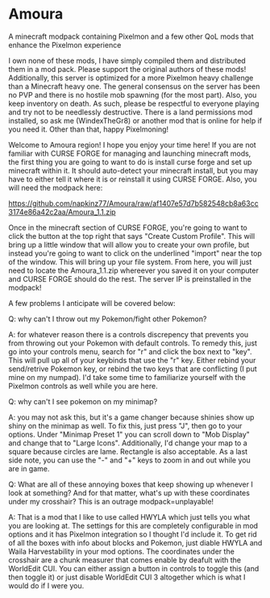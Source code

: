 # Amoura
A minecraft modpack containing Pixelmon and a few other QoL mods that enhance the Pixelmon experience

I own none of these mods, I have simply compiled them and distributed them in a mod pack. Please support the original authors of these mods! Additionally, this server is optimized for a more Pixelmon heavy challenge than a Minecraft heavy one. The general consensus on the server has been no PVP and there is no hostile mob spawning (for the most part). Also, you keep inventory on death. As such, please be respectful to everyone playing and try not to be needlessly destructive. There is a land permissions mod installed, so ask me (WindexTheGr8) or another mod that is online for help if you need it. Other than that, happy Pixelmoning!

Welcome to Amoura region! I hope you enjoy your time here! If you are not familiar with CURSE FORGE for managing and launching minecraft mods,
the first thing you are going to want to do is install curse forge and set up minecraft within it. It should auto-detect your minecraft install,
but you may have to either tell it where it is or reinstall it using CURSE FORGE. Also, you will need the modpack here:

https://github.com/napkinz77/Amoura/raw/af1407e57d7b582548cb8a63cc3174e86a42c2aa/Amoura_1.1.zip

Once in the minecraft section of CURSE FORGE, you're going to want to click the button at the top right that says "Create Custom Profile".
This will bring up a little window that will allow you to create your own profile, but instead you're going to want to click on the underlined
"import" near the top of the window. This will bring up your file system. From here, you will just need to locate the Amoura_1.1.zip whereever you 
saved it on your computer and CURSE FORGE should do the rest. The server IP is preinstalled in the modpack!

A few problems I anticipate will be covered below:

Q: why can't I throw out my Pokemon/fight other Pokemon?

A: for whatever reason there is a controls discrepency that prevents you from throwing out your Pokemon with default controls. To remedy this, just
go into your controls menu, search for "r" and click the box next to "key". This will pull up all of your keybinds that use the "r" key. Either rebind
your send/retrive Pokemon key, or rebind the two keys that are conflicting (I put mine on my numpad). I'd take some time to familiarize yourself with
the Pixelmon controls as well while you are here.

Q: why can't I see pokemon on my minimap?

A: you may not ask this, but it's a game changer because shinies show up shiny on the minimap as well. To fix this, just press "J", then go to your 
options. Under "Minimap Preset 1" you can scroll down to "Mob Display" and change that to "Large Icons". Additionally, I'd change your map to a square
because circles are lame. Rectangle is also acceptable. As a last side note, you can use the "-" and "+" keys to zoom in and out while you are in game.

Q: What are all of these annoying boxes that keep showing up whenever I look at something? And for that matter, what's up with these coordinates under my crosshair? This is an outrage modpack=unplayable!

A: That is a mod that I like to use called HWYLA which just tells you what you are looking at. The settings for this are completely configurable in mod options and it has Pixelmon integration so I thought I'd include it. To get rid of all the boxes with info about blocks and Pokemon, just diable HWYLA and Waila Harvestability in your mod options. The coordinates under the crosshair are a chunk measurer that comes enable by deafult with the WorldEdit CUI. You can either assign a button in controls to toggle this (and then toggle it) or just disable WorldEdit CUI 3 altogether which is what I would do if I were you.
